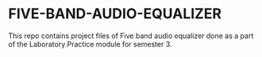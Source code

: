 # FIVE-BAND-AUDIO-EQUALIZER
This repo contains project files of Five band audio equalizer done as a part of the Laboratory Practice module for semester 3.
